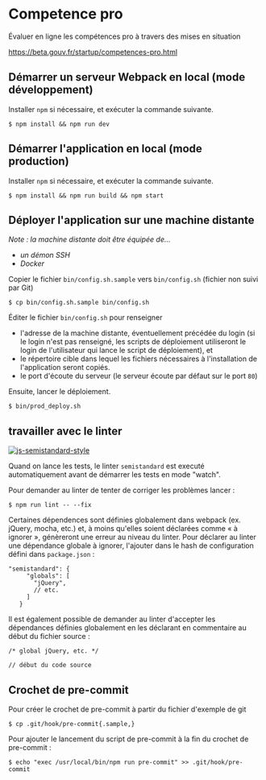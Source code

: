 # Competence pro

Évaluer en ligne les compétences pro à travers des mises en situation

https://beta.gouv.fr/startup/competences-pro.html

## Démarrer un serveur Webpack en local (mode développement)

Installer `npm` si nécessaire, et exécuter la commande suivante.

```
$ npm install && npm run dev
```

## Démarrer l'application en local (mode production)

Installer `npm` si nécessaire, et exécuter la commande suivante.

```
$ npm install && npm run build && npm start
```

## Déployer l'application sur une machine distante

_Note : la machine distante doit être équipée de…_
- _un démon SSH_
- _Docker_


Copier le fichier `bin/config.sh.sample` vers `bin/config.sh` (fichier non suivi par Git)
```
$ cp bin/config.sh.sample bin/config.sh
```

Éditer le fichier `bin/config.sh` pour renseigner
- l'adresse de la machine distante, éventuellement précédée du login (si le
  login n'est pas renseigné, les scripts de déploiement utiliseront le login de
  l'utilisateur qui lance le script de déploiement), et
- le répertoire cible dans lequel les fichiers nécessaires à l'installation de l'application seront copiés.
- le port d'écoute du serveur (le serveur écoute par défaut sur le port `80`)

Ensuite, lancer le déploiement.
```
$ bin/prod_deploy.sh
```

## travailler avec le linter

[![js-semistandard-style](https://img.shields.io/badge/code%20style-semistandard-brightgreen.svg?style=flat-square)](https://github.com/Flet/semistandard)

Quand on lance les tests, le linter `semistandard` est executé automatiquement avant de démarrer les tests en mode "watch".

Pour demander au linter de tenter de corriger les problèmes lancer :

```
$ npm run lint -- --fix
```

Certaines dépendences sont définies globalement dans webpack (ex. jQuery, mocha, etc.) et, à moins qu'elles soient déclarées comme « à ignorer », génèreront une erreur au niveau du linter. Pour déclarer au linter une dépendance globale à ignorer, l'ajouter dans le hash de configuration défini dans `package.json` :

```
"semistandard": {
     "globals": [
       "jQuery",
       // etc.
     ]
   }
```

Il est également possible de demander au linter d'accepter les dépendances définies globalement en les déclarant en commentaire au début du fichier source :

```
/* global jQuery, etc. */

// début du code source
```

## Crochet de pre-commit

Pour créer le crochet de pre-commit à partir du fichier d'exemple de git
```
$ cp .git/hook/pre-commit{.sample,}
```

Pour ajouter le lancement du script de pre-commit à la fin du crochet de pre-commit :
```
$ echo "exec /usr/local/bin/npm run pre-commit" >> .git/hook/pre-commit
```
